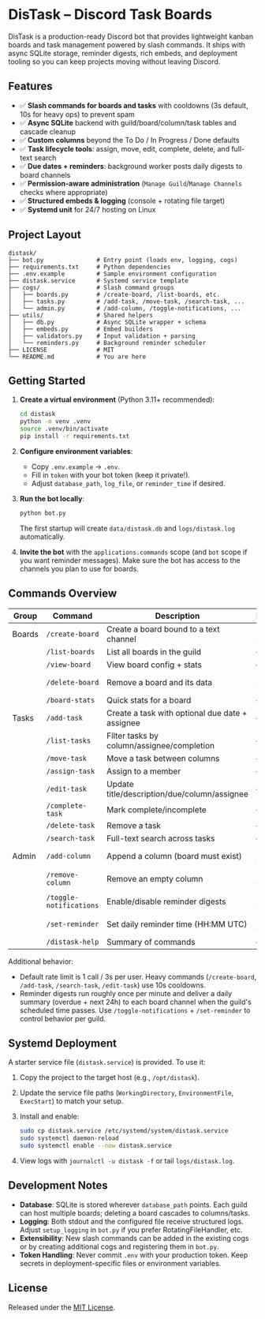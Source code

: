 # DisTask – Discord Task Boards

DisTask is a production-ready Discord bot that provides lightweight kanban boards and task management powered by slash commands. It ships with async SQLite storage, reminder digests, rich embeds, and deployment tooling so you can keep projects moving without leaving Discord.

## Features

- ✅ **Slash commands for boards and tasks** with cooldowns (3s default, 10s for heavy ops) to prevent spam
- ✅ **Async SQLite** backend with guild/board/column/task tables and cascade cleanup
- ✅ **Custom columns** beyond the To Do / In Progress / Done defaults
- ✅ **Task lifecycle tools**: assign, move, edit, complete, delete, and full-text search
- ✅ **Due dates + reminders**: background worker posts daily digests to board channels
- ✅ **Permission-aware administration** (`Manage Guild`/`Manage Channels` checks where appropriate)
- ✅ **Structured embeds & logging** (console + rotating file target)
- ✅ **Systemd unit** for 24/7 hosting on Linux

## Project Layout

```
distask/
├── bot.py               # Entry point (loads env, logging, cogs)
├── requirements.txt     # Python dependencies
├── .env.example         # Sample environment configuration
├── distask.service      # Systemd service template
├── cogs/                # Slash command groups
│   ├── boards.py        # /create-board, /list-boards, etc.
│   ├── tasks.py         # /add-task, /move-task, /search-task, ...
│   └── admin.py         # /add-column, /toggle-notifications, ...
├── utils/               # Shared helpers
│   ├── db.py            # Async SQLite wrapper + schema
│   ├── embeds.py        # Embed builders
│   ├── validators.py    # Input validation + parsing
│   └── reminders.py     # Background reminder scheduler
├── LICENSE              # MIT
└── README.md            # You are here
```

## Getting Started

1. **Create a virtual environment** (Python 3.11+ recommended):

   ```bash
   cd distask
   python -m venv .venv
   source .venv/bin/activate
   pip install -r requirements.txt
   ```

2. **Configure environment variables**:

   - Copy `.env.example` → `.env`.
   - Fill in `token` with your bot token (keep it private!).
   - Adjust `database_path`, `log_file`, or `reminder_time` if desired.

3. **Run the bot locally**:

   ```bash
   python bot.py
   ```

   The first startup will create `data/distask.db` and `logs/distask.log` automatically.

4. **Invite the bot** with the `applications.commands` scope (and `bot` scope if you want reminder messages). Make sure the bot has access to the channels you plan to use for boards.

## Commands Overview

| Group  | Command | Description | Permissions |
|--------|---------|-------------|-------------|
| Boards | `/create-board` | Create a board bound to a text channel | Manage Guild |
|        | `/list-boards` | List all boards in the guild | — |
|        | `/view-board` | View board config + stats | — |
|        | `/delete-board` | Remove a board and its data | Manage Guild |
|        | `/board-stats` | Quick stats for a board | — |
| Tasks  | `/add-task` | Create a task with optional due date + assignee | — |
|        | `/list-tasks` | Filter tasks by column/assignee/completion | — |
|        | `/move-task` | Move a task between columns | — |
|        | `/assign-task` | Assign to a member | — |
|        | `/edit-task` | Update title/description/due/column/assignee | — |
|        | `/complete-task` | Mark complete/incomplete | — |
|        | `/delete-task` | Remove a task | — |
|        | `/search-task` | Full-text search across tasks | — |
| Admin  | `/add-column` | Append a column (board must exist) | Manage Channels |
|        | `/remove-column` | Remove an empty column | Manage Channels |
|        | `/toggle-notifications` | Enable/disable reminder digests | Manage Guild |
|        | `/set-reminder` | Set daily reminder time (HH:MM UTC) | Manage Guild |
|        | `/distask-help` | Summary of commands | — |

Additional behavior:

- Default rate limit is 1 call / 3s per user. Heavy commands (`/create-board`, `/add-task`, `/search-task`, `/edit-task`) use 10s cooldowns.
- Reminder digests run roughly once per minute and deliver a daily summary (overdue + next 24h) to each board channel when the guild's scheduled time passes. Use `/toggle-notifications` + `/set-reminder` to control behavior per guild.

## Systemd Deployment

A starter service file (`distask.service`) is provided. To use it:

1. Copy the project to the target host (e.g., `/opt/distask`).
2. Update the service file paths (`WorkingDirectory`, `EnvironmentFile`, `ExecStart`) to match your setup.
3. Install and enable:

   ```bash
   sudo cp distask.service /etc/systemd/system/distask.service
   sudo systemctl daemon-reload
   sudo systemctl enable --now distask.service
   ```

4. View logs with `journalctl -u distask -f` or tail `logs/distask.log`.

## Development Notes

- **Database**: SQLite is stored wherever `database_path` points. Each guild can host multiple boards; deleting a board cascades to columns/tasks.
- **Logging**: Both stdout and the configured file receive structured logs. Adjust `setup_logging` in `bot.py` if you prefer RotatingFileHandler, etc.
- **Extensibility**: New slash commands can be added in the existing cogs or by creating additional cogs and registering them in `bot.py`.
- **Token Handling**: Never commit `.env` with your production token. Keep secrets in deployment-specific files or environment variables.

## License

Released under the [MIT License](LICENSE).
